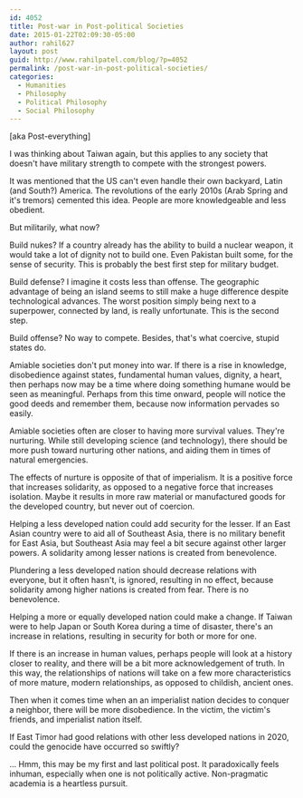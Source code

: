 ```yaml
---
id: 4052
title: Post-war in Post-political Societies
date: 2015-01-22T02:09:30-05:00
author: rahil627
layout: post
guid: http://www.rahilpatel.com/blog/?p=4052
permalink: /post-war-in-post-political-societies/
categories:
  - Humanities
  - Philosophy
  - Political Philosophy
  - Social Philosophy
---
```

[aka Post-everything]

I was thinking about Taiwan again, but this applies to any society that doesn't have military strength to compete with the strongest powers.

It was mentioned that the US can't even handle their own backyard, Latin (and South?) America. The revolutions of the early 2010s (Arab Spring and it's tremors) cemented this idea. People are more knowledgeable and less obedient.

But militarily, what now?

Build nukes? If a country already has the ability to build a nuclear weapon, it would take a lot of dignity not to build one. Even Pakistan built some, for the sense of security. This is probably the best first step for military budget.

Build defense? I imagine it costs less than offense. The geographic advantage of being an island seems to still make a huge difference despite technological advances. The worst position simply being next to a superpower, connected by land, is really unfortunate. This is the second step.

Build offense? No way to compete. Besides, that's what coercive, stupid states do.

Amiable societies don't put money into war. If there is a rise in knowledge, disobedience against states, fundamental human values, dignity, a heart, then perhaps now may be a time where doing something humane would be seen as meaningful. Perhaps from this time onward, people will notice the good deeds and remember them, because now information pervades so easily.

Amiable societies often are closer to having more survival values. They're nurturing. While still developing science (and technology), there should be more push toward nurturing other nations, and aiding them in times of natural emergencies.

The effects of nurture is opposite of that of imperialism. It is a positive force that increases solidarity, as opposed to a negative force that increases isolation. Maybe it results in more raw material or manufactured goods for the developed country, but never out of coercion.

Helping a less developed nation could add security for the lesser. If an East Asian country were to aid all of Southeast Asia, there is no military benefit for East Asia, but Southeast Asia may feel a bit secure against other larger powers. A solidarity among lesser nations is created from benevolence.

Plundering a less developed nation should decrease relations with everyone, but it often hasn't, is ignored, resulting in no effect, because solidarity among higher nations is created from fear. There is no benevolence.

Helping a more or equally developed nation could make a change. If Taiwan were to help Japan or South Korea during a time of disaster, there's an increase in relations, resulting in security for both or more for one.

If there is an increase in human values, perhaps people will look at a history closer to reality, and there will be a bit more acknowledgement of truth. In this way, the relationships of nations will take on a few more characteristics of more mature, modern relationships, as opposed to childish, ancient ones.

Then when it comes time when an an imperialist nation decides to conquer a neighbor, there will be more disobedience. In the victim, the victim's friends, and imperialist nation itself.

If East Timor had good relations with other less developed nations in 2020, could the genocide have occurred so swiftly?

...
Hmm, this may be my first and last political post. It paradoxically feels inhuman, especially when one is not politically active. Non-pragmatic academia is a heartless pursuit.